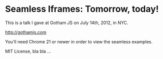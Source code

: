 # Seamless Iframes: Tomorrow, today!

This is a talk I gave at Gotham JS on July 14th, 2012, in NYC.

http://gothamjs.com

You'll need Chrome 21 or newer in order to view the seamless examples.

MIT License, bla bla ...
